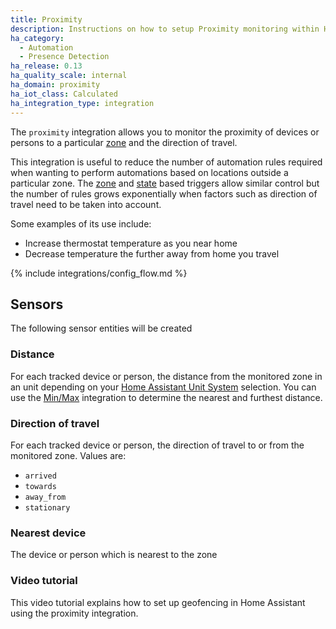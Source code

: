 ```yaml
---
title: Proximity
description: Instructions on how to setup Proximity monitoring within Home Assistant.
ha_category:
  - Automation
  - Presence Detection
ha_release: 0.13
ha_quality_scale: internal
ha_domain: proximity
ha_iot_class: Calculated
ha_integration_type: integration
---
```


The `proximity` integration allows you to monitor the proximity of devices or persons to a particular [zone](/integrations/zone/) and the direction of travel.

This integration is useful to reduce the number of automation rules required when wanting to perform automations based on locations outside a particular zone. The [zone](/docs/automation/trigger#zone-trigger) and [state](/docs/automation/trigger#state-trigger) based triggers allow similar control but the number of rules grows exponentially when factors such as direction of travel need to be taken into account.

Some examples of its use include:

- Increase thermostat temperature as you near home
- Decrease temperature the further away from home you travel

{% include integrations/config_flow.md %}

## Sensors

The following sensor entities will be created

### Distance

For each tracked device or person, the distance from the monitored zone in an unit depending on your [Home Assistant Unit System](/docs/configuration/basic) selection.
You can use the [Min/Max](/integrations/min_max) integration to determine the nearest and furthest distance.

### Direction of travel

For each tracked device or person, the direction of travel to or from the monitored zone. Values are:

- `arrived`
- `towards`
- `away_from`
- `stationary`

### Nearest device

The device or person which is nearest to the zone

### Video tutorial

This video tutorial explains how to set up geofencing in Home Assistant using the proximity integration.

<lite-youtube videoid="pjAyRN5UiBg" videotitle="Geofencing in Home Assistant - Tutorial" posterquality="maxresdefault"></lite-youtube>

